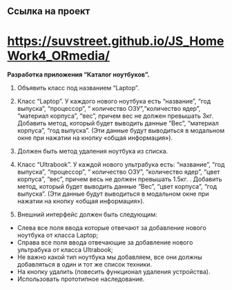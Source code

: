 
## Ссылка на проект

# https://suvstreet.github.io/JS_HomeWork4_ORmedia/

**Разработка приложения “Каталог ноутбуков”.**

1. Объявить класс под названием “Laptop”.

2. Класс “Laptop”. У каждого нового ноутбука есть “название”, “год выпуска”, “процессор”, “ количество ОЗУ”,“количество ядер”, “материал корпуса”, “вес”, причем вес не должен превышать 3кг.  Добавить метод, который будет выводить данные “Вес”, “материал корпуса”, “год выпуска”. (Эти данные будут выводиться в модальном окне при нажатии на кнопку «общая информация»). 

2. Должен быть метод удаления ноутбука из списка.

3. Класс “Ultrabook”. У каждой нового ультрабука есть: “название”,  “год выпуска”, “процессор”, “ количество ОЗУ”, “количество ядер”, “цвет корпуса”, “вес”, причем весь не должен превышать 1.5кг. .  Добавить метод, который будет выводить данные “Вес”, “цвет корпуса”, “год выпуска”. (Эти данные будут выводиться в модальном окне при нажатии на кнопку «общая информация»).

4. Внешний интерфейс должен быть следующим:

* Слева все поля ввода которые отвечают за добавление нового ноутбука от класса Laptop;
* Справа все поля ввода отвечающие за добавление нового ультрабука от класса Ultrabook;
* Не важно какой тип ноутбука мы добавляем, все они должны добавляться в один и тот же список техники.
* На кнопку удалить (повесить функционал удаления устройства).
* Использовать прототипное наследование.
